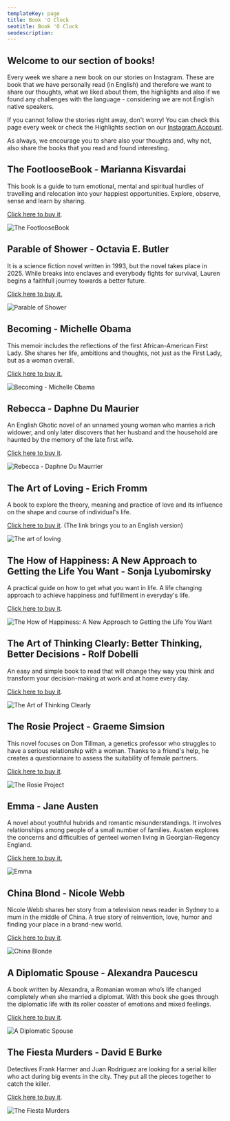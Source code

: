 ```yaml
---
templateKey: page
title: Book 'O Clock
seotitle: Book 'O Clock
seodescription:
---
```


## Welcome to our section of books!

Every week we share a new book on our stories on Instagram. These are book that we have personally read (in English) and therefore we want to share our thoughts, what we liked about them, the highlights and also if we found any challenges with the language - considering we are not English native speakers.

If you cannot follow the stories right away, don't worry! You can check this page every week or check the Highlights section on our [Instagram Account](https://www.instagram.com/the_expatmagazine/).

As always, we encourage you to share also your thoughts and, why not, also share the books that you read and found interesting.

## The FootlooseBook - Marianna Kisvardai

This book is a guide to turn emotional, mental and spiritual hurdles of travelling and relocation into your happiest opportunities. Explore, observe, sense and learn by sharing.

[Click here to buy it](https://amzn.to/3vt7649).

![The FootlooseBook](/img/img_1095.jpg)

## Parable of Shower - Octavia E. Butler

It is a science fiction novel written in 1993, but the novel takes place in 2025. While breaks into enclaves and everybody fights for survival, Lauren begins a faithfull journey towards a better future.

[Click here to buy it.](https://amzn.to/3rzeHMd)

![Parable of Shower](/img/img_0840.jpg)

## Becoming - Michelle Obama

This memoir includes the reflections of the first African-American First Lady. She shares her life, ambitions and thoughts, not just as the First Lady, but as a woman overall.

[Click here to buy it. ](https://amzn.to/38gKcmn)

![Becoming - Michelle Obama](/img/img_0596.jpg)

## Rebecca - Daphne Du Maurier

An English Ghotic novel of an unnamed young woman who marries a rich widower, and only later discovers that her husband and the household are haunted by the memory of the late first wife.

[Click here to buy it](https://amzn.to/3u9TGt4).

![Rebecca - Daphne Du Maurrier](/img/img_0027.jpg)

## The Art of Loving - Erich Fromm

A book to explore the theory, meaning and practice of love and its influence on the shape and course of individual's life.

[Click here to buy it](https://amzn.to/38DuMsw). (The link brings you to an English version)

![The art of loving](/img/img_0528.jpg)

## The How of Happiness: A New Approach to Getting the Life You Want - Sonja Lyubomirsky

A practical guide on how to get what you want in life. A life changing approach to achieve happiness and fulfillment in everyday's life.

[Click here to buy it](https://amzn.to/3axBmkq).

![The How of Happiness: A New Approach to Getting the Life You Want](/img/4b51c6aa-b3e7-411b-a7f8-000a595aac96.png)

## **The Art of Thinking Clearly: Better Thinking, Better Decisions** - Rolf Dobelli

An easy and simple book to read that will change they way you think and transform your decision-making at work and at home every day.

[Click here to buy it](https://amzn.to/3r88V3B).

![The Art of Thinking Clearly](/img/img_9990.jpg)

## **The Rosie Project** - Graeme Simsion

This novel focuses on Don Tillman, a genetics professor who struggles to have a serious relationship with a woman. Thanks to a friend's help, he creates a questionnaire to assess the suitability of female partners.

[Click here to buy it](https://amzn.to/3sEPKQk).

![The Rosie Project](/img/img_9987.jpg)

## **Emma** - Jane Austen

A novel about youthful hubrids and romantic misunderstandings. It involves relationships among people of a small number of families. Austen explores the concerns and difficulties of genteel women living in Georgian-Regency England.

[Click here to buy it.](https://amzn.to/3f81Qx1)

![Emma](/img/img_9989.jpg)

## China Blond - Nicole Webb

Nicole Webb shares her story from a television news reader in Sydney to a mum in the middle of China. A true story of reinvention, love, humor and finding your place in a brand-new world.

[Click here to buy it](https://amzn.to/3rT4wCe).

![China Blonde](/img/caae5a72-5499-4492-acea-542acc1ea506.jpg)

## A Diplomatic Spouse - Alexandra Paucescu

A book written by Alexandra, a Romanian woman who’s life changed completely when she married a diplomat. With this book she goes through the diplomatic life with its roller coaster of emotions and mixed feelings.

[Click here to buy it](https://amzn.to/3cCoavR).

![A Diplomatic Spouse](/img/img_1138.jpg)

## The Fiesta Murders - David E Burke

Detectives Frank Harmer and Juan Rodriguez are looking for a serial killer who act during big events in the city. They put all the pieces together to catch the killer.

[Click here to buy it](https://amzn.to/3qRdEG2).

![The Fiesta Murders](/img/b1e84005-b548-43c7-a259-9bc3db3ee6f7.png)
